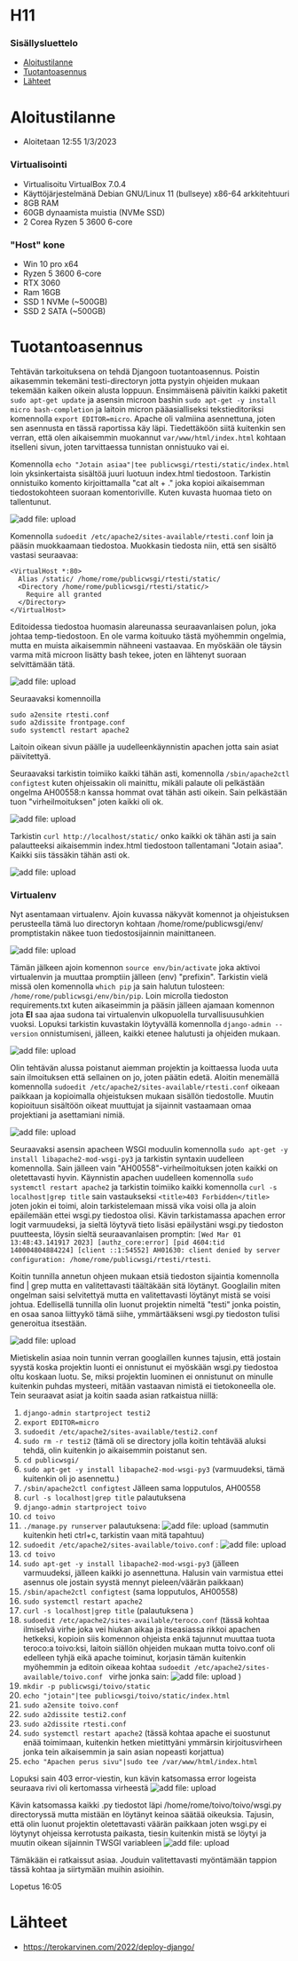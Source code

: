 # H11

### Sisällysluettelo
- [Aloitustilanne](#Aloitustilanne) 
- [Tuotantoasennus](#Tuotantoasennus)
- [Lähteet](#lähteet)



# Aloitustilanne

- Aloitetaan 12:55 1/3/2023

### Virtualisointi
- Virtualisoitu VirtualBox 7.0.4
- Käyttöjärjestelmänä Debian GNU/Linux 11 (bullseye) x86-64 arkkitehtuuri 
- 8GB RAM
- 60GB dynaamista muistia (NVMe SSD)
- 2 Corea Ryzen 5 3600 6-core

### "Host" kone
- Win 10 pro x64
- Ryzen 5 3600 6-core
- RTX 3060
- Ram 16GB
- SSD 1 NVMe (~500GB)
- SSD 2 SATA (~500GB)




# Tuotantoasennus

Tehtävän tarkoituksena on tehdä Djangoon tuotantoasennus. Poistin aikasemmin tekemäni testi-directoryn jotta pystyin ohjeiden mukaan tekemään kaiken oikein alusta loppuun. Ensimmäisenä päivitin kaikki paketit ```sudo apt-get update``` ja asensin microon bashin ```sudo apt-get -y install micro bash-completion``` ja laitoin micron pääasialliseksi tekstieditoriksi komennolla ```export EDITOR=micro```. Apache oli valmiina asennettuna, joten sen asennusta en tässä raportissa käy läpi. Tiedettäköön siitä kuitenkin sen verran, että olen aikaisemmin muokannut ```var/www/html/index.html``` kohtaan itselleni sivun, joten tarvittaessa tunnistan onnistuuko vai ei.

Komennolla ```echo "Jotain asiaa"|tee publicwsgi/rtesti/static/index.html``` loin yksinkertaista sisältöä juuri luotuun index.html tiedostoon. Tarkistin onnistuiko komento kirjoittamalla "cat alt + ." joka kopioi aikaisemman tiedostokohteen suoraan komentoriville. Kuten kuvasta huomaa tieto on tallentunut.

![add file: upload](V6Kuvat1/v6t1k1.jpg)


Komennolla ```sudoedit /etc/apache2/sites-available/rtesti.conf``` loin ja pääsin muokkaamaan tiedostoa. Muokkasin tiedosta niin, että sen sisältö vastasi seuraavaa:

    <VirtualHost *:80>
      Alias /static/ /home/rome/publicwsgi/rtesti/static/
      <Directory /home/rome/publicwsgi/rtesti/static/>
        Require all granted
      </Directory>
    </VirtualHost>

Editoidessa tiedostoa huomasin alareunassa seuraavanlaisen polun, joka johtaa temp-tiedostoon. En ole varma koituuko tästä myöhemmin ongelmia, mutta en muista aikaisemmin nähneeni vastaavaa. En myöskään ole täysin varma mitä microon lisätty bash tekee, joten en lähtenyt suoraan selvittämään tätä.

![add file: upload](V6Kuvat1/v6t1k2.jpg)


Seuraavaksi komennoilla

    sudo a2ensite rtesti.conf
    sudo a2dissite frontpage.conf
    sudo systemctl restart apache2

Laitoin oikean sivun päälle ja uudelleenkäynnistin apachen jotta sain asiat päivitettyä.

Seuraavaksi tarkistin toimiiko kaikki tähän asti, komennolla ```/sbin/apache2ctl configtest``` kuten ohjeissakin oli mainittu, mikäli palaute oli pelkästään ongelma AH00558:n kanssa hommat ovat tähän asti oikein. Sain pelkästään tuon "virheilmoituksen" joten kaikki oli ok.

![add file: upload](V6Kuvat1/v6t1k3.jpg)


Tarkistin ```curl http://localhost/static/``` onko kaikki ok tähän asti ja sain palautteeksi aikaisemmin index.html tiedostoon tallentamani "Jotain asiaa". Kaikki siis tässäkin tähän asti ok.

![add file: upload](V6Kuvat1/v6t1k4.jpg)



### Virtualenv

Nyt asentamaan virtualenv. Ajoin kuvassa näkyvät komennot ja ohjeistuksen perusteella tämä luo directoryn kohtaan /home/rome/publicwsgi/env/ promptistakin näkee tuon tiedostosijainnin mainittaneen.

![add file: upload](V6Kuvat1/v6t1k5.jpg)

Tämän jälkeen ajoin komennon ```source env/bin/activate``` joka aktivoi virtualenvin ja muuttaa promptiin jälleen (env) "prefixin". Tarkistin vielä missä olen komennolla ```which pip``` ja sain halutun tulosteen: ```/home/rome/publicwsgi/env/bin/pip```. Loin microlla tiedoston requirements.txt kuten aikaseimmin ja pääsin jälleen ajamaan komennon jota **EI** saa ajaa sudona tai virtualenvin ulkopuolella turvallisuusuhkien vuoksi. Lopuksi tarkistin kuvastakin löytyvällä komennolla ```django-admin --version``` onnistumiseni, jälleen, kaikki etenee halutusti ja ohjeiden mukaan.

![add file: upload](V6Kuvat1/v6t1k6.jpg)

Olin tehtävän alussa poistanut aiemman projektin ja koittaessa luoda uuta sain ilmoituksen että sellainen on jo, joten päätin edetä. Aloitin menemällä komennolla ```sudoedit /etc/apache2/sites-available/rtesti.conf``` oikeaan paikkaan ja kopioimalla ohjeistuksen mukaan sisällön tiedostolle. Muutin kopioituun sisältöön oikeat muuttujat ja sijainnit vastaamaan omaa projektiani ja asettamiani nimiä. 

![add file: upload](V6Kuvat1/v6t1k7.jpg)

Seuraavaksi asensin apacheen WSGI moduulin komennolla ```sudo apt-get -y install libapache2-mod-wsgi-py3``` ja tarkistin syntaxin uudelleen komennolla. Sain jälleen vain "AH00558"-virheilmoituksen joten kaikki on oletettavasti hyvin. Käynnistin apachen uudelleen komennolla ```sudo systemctl restart apache2``` ja tarkistin toimiiko kaikki komennolla ```curl -s localhost|grep title``` sain vastaukseksi ```<title>403 Forbidden</title>``` joten jokin ei toimi, aloin tarkistelemaan missä vika voisi olla ja aloin epäilemään ettei wsgi.py tiedostoa olisi. Kävin tarkistamassa apachen error logit varmuudeksi, ja sieltä löytyvä tieto lisäsi epäilystäni wsgi.py tiedoston puutteesta, löysin sieltä seuraavanlaisen promptin: ```[Wed Mar 01 13:48:43.141917 2023] [authz_core:error] [pid 4604:tid 140004804884224] [client ::1:54552] AH01630: client denied by server configuration: /home/rome/publicwsgi/rtesti/rtesti```. 

Koitin tunnilla annetun ohjeen mukaan etsiä tiedoston sijaintia komennolla find | grep mutta en valitettavasti täältäkään sitä löytänyt. Googlailin miten ongelman saisi selvitettyä mutta en valitettavasti löytänyt mistä se voisi johtua. Edellisellä tunnilla olin luonut projektin nimeltä "testi" jonka poistin, en osaa sanoa liittyykö tämä siihe, ymmärtääkseni wsgi.py tiedoston tulisi generoitua itsestään. 

![add file: upload](V6Kuvat1/v6t1k8.jpg)

Mietiskelin asiaa noin tunnin verran googlaillen kunnes tajusin, että jostain syystä koska projektin luonti ei onnistunut ei myöskään wsgi.py tiedostoa oltu koskaan luotu. Se, miksi projektin luominen ei onnistunut on minulle kuitenkin puhdas mysteeri, mitään vastaavan nimistä ei tietokoneella ole. Tein seuraavat asiat ja koitin saada asian ratkaistua niillä:

1. ```django-admin startproject testi2```
2. ```export EDITOR=micro```
3. ```sudoedit /etc/apache2/sites-available/testi2.conf```
4. ```sudo rm -r testi2``` (tämä oli se directory jolla koitin tehtävää aluksi tehdä, olin kuitenkin jo aikaisemmin poistanut sen.
5. ```cd publicwsgi/```
6. ```sudo apt-get -y install libapache2-mod-wsgi-py3``` (varmuudeksi, tämä kuitenkin oli jo asennettu.)
7. ```/sbin/apache2ctl configtest``` Jälleen sama lopputulos, AH00558
8. ```curl -s localhost|grep title``` palautuksena <title>403 Forbidden</title>
9. ```django-admin startproject toivo```
10. ```cd toivo```
11. ```./manage.py runserver``` palautuksena: ![add file: upload](V6Kuvat1/v6t1k9.jpg) (sammutin kuitenkin heti ctrl+c, tarkistin vaan mitä tapahtuu)
12. ```sudoedit /etc/apache2/sites-available/toivo.conf``` : ![add file: upload](V6Kuvat1/v6t1k10.jpg) 
13. ```cd toivo```
14. ```sudo apt-get -y install libapache2-mod-wsgi-py3``` (jälleen varmuudeksi, jälleen kaikki jo asennettuna. Halusin vain varmistua ettei asennus ole jostain syystä mennyt pieleen/väärän paikkaan)
15. ```/sbin/apache2ctl configtest``` (sama lopputulos, AH00558)
16. ```sudo systemctl restart apache2```
17. ```curl -s localhost|grep title``` (palautuksena <title>403 Forbidden</title>)
18. ```sudoedit /etc/apache2/sites-available/teroco.conf``` (tässä kohtaa ilmiselvä virhe joka vei hiukan aikaa ja itseasiassa rikkoi apachen hetkeksi, kopioin siis komennon ohjeista enkä tajunnut muuttaa tuota teroco:a toivo:ksi, laitoin siällön ohjeiden mukaan mutta toivo.conf oli edelleen tyhjä eikä apache toiminut, korjasin tämän kuitenkin myöhemmin ja editoin oikeaa kohtaa ```sudoedit /etc/apache2/sites-available/toivo.conf ``` virhe jonka sain: ![add file: upload](V6Kuvat1/v6t1k13.jpg)  )
19. ```mkdir -p publicwsgi/toivo/static```
20. ```echo "jotain"|tee publicwsgi/toivo/static/index.html```
21. ```sudo a2ensite toivo.conf```
22. ```sudo a2dissite testi2.conf```
23. ```sudo a2dissite rtesti.conf```
24. ```sudo systemctl restart apache2``` (tässä kohtaa apache ei suostunut enää toimimaan, kuitenkin hetken mietittyäni ymmärsin kirjoitusvirheen jonka tein aikaisemmin ja sain asian nopeasti korjattua)
25. ```echo "Apachen perus sivu"|sudo tee /var/www/html/index.html```

Lopuksi sain 403 error-viestin, kun kävin katsomassa error logeista seuraava rivi oli kertomassa virheestä
![add file: upload](V6Kuvat1/v6t1k11.jpg) 

Kävin katsomassa kaikki .py tiedostot läpi /home/rome/toivo/toivo/wsgi.py directoryssä mutta mistään en löytänyt keinoa säätää oikeuksia. Tajusin, että olin luonut projektin oletettavasti väärän paikkaan joten wsgi.py ei löytynyt ohjeissa kerrotusta paikasta, tiesin kuitenkin mistä se löytyi ja muutin oikean sijainnin TWSGI variableen 
![add file: upload](V6Kuvat1/v6t1k12.jpg) 

Tämäkään ei ratkaissut asiaa. Jouduin valitettavasti myöntämään tappion tässä kohtaa ja siirtymään muihin asioihin.

Lopetus 16:05 

# Lähteet
- https://terokarvinen.com/2022/deploy-django/
